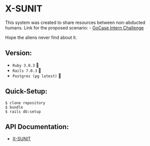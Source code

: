 # X-SUNIT
This system was created to share resources between non-abducted humans.
Link for the proposed scenario: - [GoCase Intern Challenge](https://github.com/anachronicsofa/gocase-intern-challenge)

Hope the aliens never find about it.
## Version:
* `Ruby 3.0.3` :gem:
* `Rails 7.0.3` :monorail:
* `Postgres (pg latest)` :elephant:

## Quick-Setup:
	$ clone repository
	$ bundle
	$ rails db:setup

## API Documentation:
- [X-SUNIT](https://documenter.getpostman.com/view/21538394/UzBnrSFJ)
